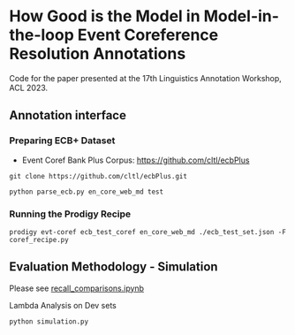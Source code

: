 # How Good is the Model in Model-in-the-loop Event Coreference Resolution Annotations

Code for the paper presented at the 17th Linguistics Annotation Workshop, ACL 2023.

## Annotation interface

### Preparing ECB+ Dataset

- Event Coref Bank Plus Corpus: https://github.com/cltl/ecbPlus

```
git clone https://github.com/cltl/ecbPlus.git

python parse_ecb.py en_core_web_md test
```

### Running the Prodigy Recipe

```
prodigy evt-coref ecb_test_coref en_core_web_md ./ecb_test_set.json -F coref_recipe.py 
```

## Evaluation Methodology - Simulation

Please see [recall_comparisons.ipynb](recall_comparisons.ipynb)

Lambda Analysis on Dev sets
```
python simulation.py
```


